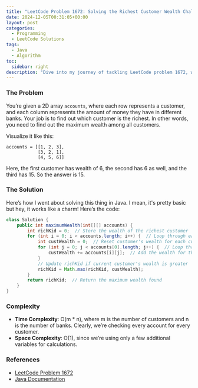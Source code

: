 ```yaml
---
title: "LeetCode Problem 1672: Solving the Richest Customer Wealth Challenge"
date: 2024-12-05T00:31:05+00:00
layout: post
categories:
  - Programming
  - LeetCode Solutions
tags:
  - Java
  - Algorithm
toc:
  sidebar: right
description: "Dive into my journey of tackling LeetCode problem 1672, where I dissect the simplest way to find the richest customer in a matrix of accounts. Grab a coffee and let's code!"
---
```


### The Problem
You’re given a 2D array `accounts`, where each row represents a customer, and each column represents the amount of money they have in different banks. Your job is to find out which customer is the richest. In other words, you need to find out the maximum wealth among all customers.

Visualize it like this:

```
accounts = [[1, 2, 3],
            [3, 2, 1],
            [4, 5, 6]]
```

Here, the first customer has wealth of 6, the second has 6 as well, and the third has 15. So the answer is 15.

### The Solution
Here’s how I went about solving this thing in Java. I mean, it's pretty basic but hey, it works like a charm! Here’s the code:

```java
class Solution {
    public int maximumWealth(int[][] accounts) {
        int richKid = 0;  // Store the wealth of the richest customer
        for (int i = 0; i < accounts.length; i++) {  // Loop through each customer
            int custWealth = 0;  // Reset customer's wealth for each customer
            for (int j = 0; j < accounts[0].length; j++) {  // Loop through each bank account
                custWealth += accounts[i][j];  // Add the wealth for this customer
            }
            // Update richKid if current customer's wealth is greater
            richKid = Math.max(richKid, custWealth);
        }
        return richKid;  // Return the maximum wealth found
    }
}
```

### Complexity
- **Time Complexity**: O(m * n), where m is the number of customers and n is the number of banks. Clearly, we’re checking every account for every customer.
- **Space Complexity**: O(1), since we’re using only a few additional variables for calculations.

### References
- [LeetCode Problem 1672](https://leetcode.com/problems/richest-customer-wealth/)
- [Java Documentation](https://docs.oracle.com/javase/8/docs/api/)
